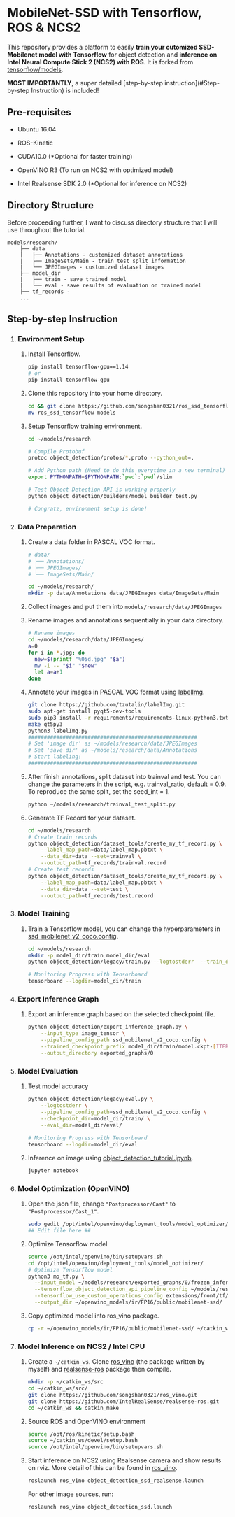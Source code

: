 # MobileNet-SSD with Tensorflow, ROS & NCS2

This repository provides a platform to easily **train your cutomized SSD-Mobilenet model with Tensorflow** for object detection and **inference on Intel Neural Compute Stick 2 (NCS2) with ROS**. It is forked from [tensorflow/models](https://github.com/tensorflow/models.git).

**MOST IMPORTANTLY**, a super detailed [step-by-step instruction](#Step-by-step Instruction) is included! 

## Pre-requisites

- Ubuntu 16.04
- ROS-Kinetic

- CUDA10.0 (*Optional for faster training)
- OpenVINO R3 (To run on NCS2 with optimized model)
- Intel Realsense SDK 2.0 (*Optional for inference on NCS2)

## Directory Structure

Before proceeding further, I want to discuss directory structure that I will use throughout the tutorial.

```
models/research/
    ├── data
    |   ├── Annotations - customized dataset annotations
    |   ├── ImageSets/Main - train test split information
    |   └── JPEGImages - customized dataset images
    ├── model_dir
    |   ├── train - save trained model
    |   └── eval - save results of evaluation on trained model
    ├── tf_records - 
    ...
```

## Step-by-step Instruction

1. ### Environment Setup

   1. Install Tensorflow.

      ```bash
      pip install tensorflow-gpu==1.14
      # or
      pip install tensorflow-gpu
      ```

   2. Clone this repository into your home directory.

      ```bash
      cd && git clone https://github.com/songshan0321/ros_ssd_tensorflow.git
      mv ros_ssd_tensorflow models
      ```

   3. Setup Tensorflow training environment.

      ```bash
      cd ~/models/research
      
      # Compile Protobuf
      protoc object_detection/protos/*.proto --python_out=.
      
      # Add Python path (Need to do this everytime in a new terminal)
      export PYTHONPATH=$PYTHONPATH:`pwd`:`pwd`/slim
      
      # Test Object Detection API is working properly
      python object_detection/builders/model_builder_test.py
      
      # Congratz, environment setup is done! 
      ```

2. ### Data Preparation

   1. Create a data folder in PASCAL VOC format.

      ```bash
      # data/
      # ├── Annotations/
      # ├── JPEGImages/
      # └── ImageSets/Main/
      
      cd ~/models/research/
      mkdir -p data/Annotations data/JPEGImages data/ImageSets/Main
      ```

   2. Collect images and put them into `models/research/data/JPEGImages`

   3. Rename images and annotations sequentially in your data directory.

      ```bash
      # Rename images
      cd ~/models/research/data/JPEGImages/
      a=0
      for i in *.jpg; do
        new=$(printf "%05d.jpg" "$a")
        mv -i -- "$i" "$new"
        let a=a+1
      done
      ```

   4. Annotate your images in PASCAL VOC format using [labelImg](https://github.com/tzutalin/labelImg).

      ```bash
      git clone https://github.com/tzutalin/labelImg.git
      sudo apt-get install pyqt5-dev-tools
      sudo pip3 install -r requirements/requirements-linux-python3.txt
      make qt5py3
      python3 labelImg.py
      ######################################################
      # Set 'image dir' as ~/models/research/data/JPEGImages
      # Set 'save dir' as ~/models/research/data/Annotations
      # Start labeling! 
      ######################################################
      ```

   5. After finish annotations, split dataset into trainval and test. You can change the parameters in the script, e.g. trainval_ratio, default = 0.9. To reproduce the same split, set the seed_int = 1.

      ```bash
      python ~/models/research/trainval_test_split.py
      ```

   6. Generate TF Record for your dataset.

      ```bash
      cd ~/models/research
      # Create train records
      python object_detection/dataset_tools/create_my_tf_record.py \
          --label_map_path=data/label_map.pbtxt \
          --data_dir=data --set=trainval \
          --output_path=tf_records/trainval.record
      # Create test records
      python object_detection/dataset_tools/create_my_tf_record.py \
          --label_map_path=data/label_map.pbtxt \
          --data_dir=data --set=test \
          --output_path=tf_records/test.record
      ```

      

3. ### Model Training

   1. Train a Tensorflow model, you can change the hyperparameters in [ssd_mobilenet_v2_coco.config](ssd_mobilenet_v2_coco.config).

      ```bash
      cd ~/models/research
      mkdir -p model_dir/train model_dir/eval
      python object_detection/legacy/train.py --logtostderr  --train_dir=model_dir/train --pipeline_config_path=ssd_mobilenet_v2_coco.config
      
      # Monitoring Progress with Tensorboard
      tensorboard --logdir=model_dir/train
      ```

4. ### Export Inference Graph

   1. Export an inference graph based on the selected checkpoint file.

      ```bash
      python object_detection/export_inference_graph.py \
          --input_type image_tensor \
          --pipeline_config_path ssd_mobilenet_v2_coco.config \
          --trained_checkpoint_prefix model_dir/train/model.ckpt-[ITER-NUM] \
          --output_directory exported_graphs/0
      ```

5. ### Model Evaluation

   1. Test model accuracy

      ```bash
      python object_detection/legacy/eval.py \
          --logtostderr \
          --pipeline_config_path=ssd_mobilenet_v2_coco.config \
          --checkpoint_dir=model_dir/train/ \
          --eval_dir=model_dir/eval/
          
      # Monitoring Progress with Tensorboard
      tensorboard --logdir=model_dir/eval
      ```

   2. Inference on image using [object_detection_tutorial.ipynb](research/object_detection/object_detection_tutorial.ipynb).

      ```bash
      jupyter notebook
      ```

      

6. ### Model Optimization (OpenVINO)

   1. Open the json file, change `"Postprocessor/Cast"` to `"Postprocessor/Cast_1"`.

      ```bash
      sudo gedit /opt/intel/openvino/deployment_tools/model_optimizer/extensions/front/tf/ssd_support_api_v1.14.json
      ## Edit file here ##
      ```

   2. Optimize Tensorflow model

      ```bash
      source /opt/intel/openvino/bin/setupvars.sh
      cd /opt/intel/openvino/deployment_tools/model_optimizer/
      # Optimize Tensorflow model
      python3 mo_tf.py \
      	--input_model ~/models/research/exported_graphs/0/frozen_inference_graph.pb \
      	--tensorflow_object_detection_api_pipeline_config ~/models/research/exported_graphs/0/pipeline.config \
      	--tensorflow_use_custom_operations_config extensions/front/tf/ssd_support_api_v1.14.json \
      	--output_dir ~/openvino_models/ir/FP16/public/mobilenet-ssd/
      ```

   3. Copy optimized model into ros_vino package.

      ```bash
      cp -r ~/openvino_models/ir/FP16/public/mobilenet-ssd/ ~/catkin_ws/src/ros_vino/models/FP16/
      ```

7. ### Model Inference on NCS2 / Intel CPU

   1. Create a `~/catkin_ws`. Clone [ros_vino](https://github.com/songshan0321/ros_vino.git) (the package written by myself) and [realsense-ros](https://github.com/IntelRealSense/realsense-ros.git) package then compile.

      ```bash
      mkdir -p ~/catkin_ws/src
      cd ~/catkin_ws/src/
      git clone https://github.com/songshan0321/ros_vino.git
      git clone https://github.com/IntelRealSense/realsense-ros.git
      cd ~/catkin_ws && catkin_make
      ```

   2. Source ROS and OpenVINO environment

      ```bash
      source /opt/ros/kinetic/setup.bash
      source ~/catkin_ws/devel/setup.bash
      source /opt/intel/openvino/bin/setupvars.sh
      ```

   3. Start inference on NCS2 using Realsense camera and show results on rviz. More detail of this can be found in [ros_vino](https://github.com/songshan0321/ros_vino.git).

      ```bash
      roslaunch ros_vino object_detection_ssd_realsense.launch
      ```

      For other image sources, run:

      ```bash
      roslaunch ros_vino object_detection_ssd.launch
      ```

      